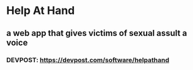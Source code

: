 # Help At Hand

## a web app that gives victims of sexual assult a voice

### DEVPOST: https://devpost.com/software/helpathand
